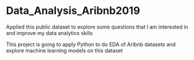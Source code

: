 # Data_Analysis_Aribnb2019
Applied this public dataset to explore some questions that I am interested in and improve my data analytics skills

This project is going to apply Python to do EDA of Aribnb datasets and explore machine learning models on this dataset
